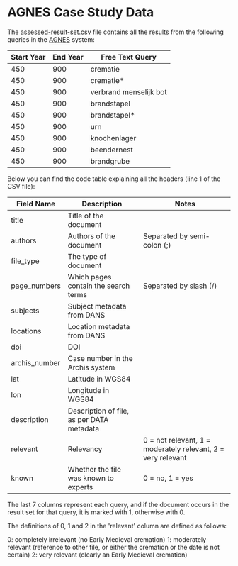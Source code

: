 # AGNES Case Study Data

The [assessed-result-set.csv](assessed-result-set.csv)
 file contains all the results from the following queries in the [AGNES](http://agnes.liacs.nl/search/agnesv2) system:

|Start Year|End Year|Free Text Query|
| -------- | -------|---------------|
|450|900|crematie|
|450|900|crematie*|
|450|900|verbrand menselijk bot|
|450|900|brandstapel|
|450|900|brandstapel*|
|450|900|urn|
|450|900|knochenlager|
|450|900|beendernest|
|450|900|brandgrube|

Below you can find the code table explaining all the headers (line 1 of the CSV file):

|Field Name|Description|Notes|
| -------- | ----------|-----|
|title|Title of the document||
|authors|Authors of the document|Separated by semi-colon (;)|
|file_type|The type of document||
|page_numbers|Which pages contain the search terms|Separated by slash (/)|
|subjects|Subject metadata from DANS||
|locations|Location metadata from DANS||
|doi|DOI||
|archis_number|Case number in the Archis system||
|lat|Latitude in WGS84||
|lon|Longitude in WGS84||
|description|Description of file, as per DATA metadata||
|relevant|Relevancy|0 = not relevant, 1 = moderately relevant, 2 = very relevant|
|known|Whether the file was known to experts|0 = no, 1 = yes|

The last 7 columns represent each query, and if the document occurs in the result set for that query, it is marked with 1, otherwise with 0.

The definitions of 0, 1 and 2 in the 'relevant' column are defined as follows:

0: completely irrelevant (no Early Medieval cremation)
1: moderately relevant (reference to other file, or either the cremation or the date is not certain)
2: very relevant (clearly an Early Medieval cremation)

